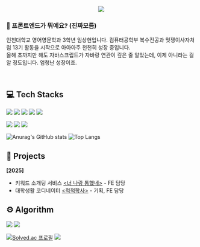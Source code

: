 <!-- 헤더 -->
<p align="center">
  <img src="https://capsule-render.vercel.app/api?type=waving&color=auto&height=200&section=header&text=Sanghyun's+GitHub&fontSize=40&fontAlignY=40" />
</p>

<!-- 소개글 -->
<h3>🤔 프론트엔드가 뭐예요? (진짜모름)</h3>
<p>인천대학교 영어영문학과 3학년 임상현입니다. 컴퓨터공학부 복수전공과 멋쟁이사자처럼 13기 활동을 시작으로 아아아주 천천히 성장 중입니다. 
  <br />
  올해 초까지만 해도 자바스크립트가 자바랑 연관이 깊은 줄 알았는데, 이제 아니라는 걸 알 정도입니다. 엄청난 성장이죠.</p>
<br />

## 💻 Tech Stacks
<p>
  <img src="https://img.shields.io/badge/HTML5-E34F26?style=flat-square&logo=html5&logoColor=white"/>
  <img src="https://img.shields.io/badge/CSS-663399?style=flat-square&logo=css&logoColor=white"/>
  <img src="https://img.shields.io/badge/JavaScript-F7DF1E?style=flat-square&logo=javascript&logoColor=white"/>
  <img src="https://img.shields.io/badge/React-61DAFB?style=flat-square&logo=react&logoColor=white"/>
  <img src="https://img.shields.io/badge/Node.js-5FA04E?style=flat-square&logo=node.js&logoColor=white"/>
</p>
<p>
  <img src="https://img.shields.io/badge/Git-F05032?style=flat-square&logo=git&logoColor=white"/>
  <img src="https://img.shields.io/badge/GitHub-181717?style=flat-square&logo=github&logoColor=white"/>
  <img src="https://img.shields.io/badge/Notion-000000?style=flat-square&logo=notion&logoColor=white"/>
</p>

<!-- 깃허브 스탯 -->
![Anurag's GitHub stats](https://github-readme-stats.vercel.app/api?username=sh2624&show_icons=true&theme=transparent)
![Top Langs](https://github-readme-stats.vercel.app/api/top-langs/?username=sh2624&layout=compact&theme=transparent)

## 📂 Projects
<b>[2025]</b>
* 키워드 소개팅 서비스 <a href="https://github.com/LikeLion-INU/Festival_13th_Frontend"><너 나랑 통했네></a> - FE 담당
* 대학생활 코디네이터 <a href="https://github.com/LikeLion13th-mini-Hackathon/frontend"><척척학사></a> - 기획, FE 담당

## ⚙️ Algorithm
<p>
  <img src="https://img.shields.io/badge/C/C++-00599C?style=flat-square&logo=cplusplus&logoColor=white"/>
  <img src="https://img.shields.io/badge/Python-3776AB?style=flat-square&logo=python&logoColor=white"/>
</p>

<!-- 백준 프로필 -->
[![Solved.ac 프로필](http://mazassumnida.wtf/api/v2/generate_badge?boj=sh2624)](https://solved.ac/sh2624)
<img src="http://mazandi.herokuapp.com/api?handle=sh2624&theme=warm"/>

